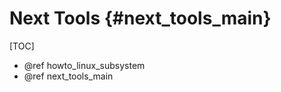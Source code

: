 Next Tools {#next_tools_main}
==============

[TOC]

* @ref howto_linux_subsystem
* @ref next_tools_main